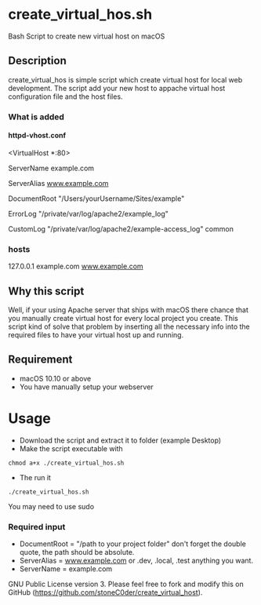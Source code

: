 # create_virtual_hos.sh
Bash Script to create new virtual host on macOS

## Description

create_virtual_hos is simple script which create virtual host for local web development. The script add your new host to appache virtual host configuration file and the host files.

### What is added
    
 #### httpd-vhost.conf
   
 <VirtualHost *:80>

   ServerName example.com

   ServerAlias www.example.com

   DocumentRoot "/Users/yourUsername/Sites/example"

   ErrorLog "/private/var/log/apache2/example_log"

   CustomLog "/private/var/log/apache2/example-access_log" common
 </VirtualHost>
 
 ### hosts
  
 127.0.0.1  example.com   www.example.com  

## Why this script

Well, if your using Apache server that ships with macOS there chance that you manually create virtual host for every local project you create.
This script kind of solve that problem by inserting all the necessary info into the required files to have your virtual host up and running.

## Requirement

  * macOS 10.10 or above
  * You have manually setup your webserver
  
# Usage

  * Download the script and extract it to folder (example Desktop)
  * Make the script executable with 
  ```shell
  chmod a+x ./create_virtual_hos.sh
  ```
  * The run it
  ```shell
  ./create_virtual_hos.sh
  ```  
You may need to use sudo

### Required input

  * DocumentRoot = "/path to your project folder" don't forget the double quote, the path should be absolute.
  * ServerAlias = www.example.com or .dev, .local, .test anything you want.
  * ServerName = example.com

GNU Public License version 3. Please feel free to fork and modify this on GitHub (https://github.com/stoneC0der/create_virtual_host).
